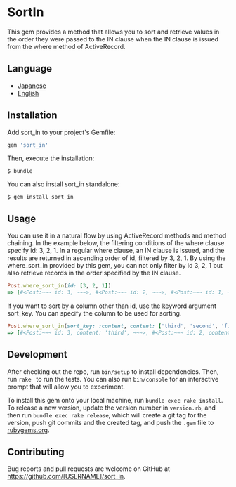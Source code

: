 # SortIn

This gem provides a method that allows you to sort and retrieve values in the order they were passed to the IN clause when the IN clause is issued from the where method of ActiveRecord.

## Language

- [Japanese](https://github.com/KojimaNaoyuki/sort_in/tree/master/document/ja)
- [English](https://github.com/KojimaNaoyuki/sort_in/tree/master/document/en)

## Installation

Add sort_in to your project's Gemfile:

```ruby
gem 'sort_in'
```

Then, execute the installation:

```
$ bundle
```

You can also install sort_in standalone:

```
$ gem install sort_in
```

## Usage

You can use it in a natural flow by using ActiveRecord methods and method chaining. In the example below, the filtering conditions of the where clause specify id: 3, 2, 1. In a regular where clause, an IN clause is issued, and the results are returned in ascending order of id, filtered by 3, 2, 1. By using the where_sort_in provided by this gem, you can not only filter by id 3, 2, 1 but also retrieve records in the order specified by the IN clause.

```ruby
Post.where_sort_in(id: [3, 2, 1])
=> [#<Post:~~~ id: 3, ~~~>, #<Post:~~~ id: 2, ~~~>, #<Post:~~~ id: 1, ~~~>]
```

If you want to sort by a column other than id, use the keyword argument sort_key. You can specify the column to be used for sorting.

```ruby
Post.where_sort_in(sort_key: :content, content: ['third', 'second', 'first'])
=> [#<Post:~~~ id: 3, content: 'third', ~~~>, #<Post:~~~ id: 2, content: 'second', ~~~>, #<Post:~~~ id: 1, content: 'first', ~~~>]
```

## Development

After checking out the repo, run `bin/setup` to install dependencies. Then, run `rake ` to run the tests. You can also run `bin/console` for an interactive prompt that will allow you to experiment.

To install this gem onto your local machine, run `bundle exec rake install`. To release a new version, update the version number in `version.rb`, and then run `bundle exec rake release`, which will create a git tag for the version, push git commits and the created tag, and push the `.gem` file to [rubygems.org](https://rubygems.org).

## Contributing

Bug reports and pull requests are welcome on GitHub at https://github.com/[USERNAME]/sort_in.
